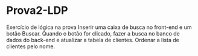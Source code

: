 # Prova2-LDP
 Exercício de lógica na prova Inserir uma caixa de busca no front-end e um botão Buscar. Quando o botão for clicado, fazer a busca no banco de dados do back-end e atualizar a tabela de clientes. Ordenar a lista de clientes pelo nome.
